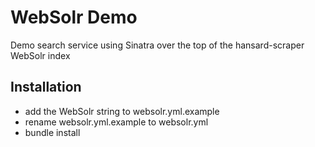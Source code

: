 # WebSolr Demo

Demo search service using Sinatra over the top of the hansard-scraper WebSolr index

## Installation

* add the WebSolr string to websolr.yml.example
* rename websolr.yml.example to websolr.yml
* bundle install